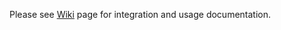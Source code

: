 Please see [Wiki](https://github.com/pubnub/chat-engine-push-notifications/wiki) page for integration and usage documentation.